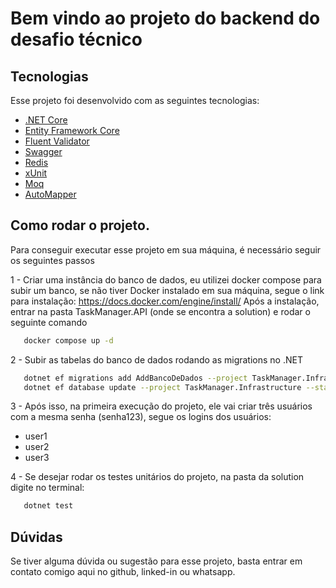 # Bem vindo ao projeto do backend do desafio técnico

## Tecnologias

 Esse projeto foi desenvolvido com as seguintes tecnologias:

 - [.NET Core](https://learn.microsoft.com/pt-br/dotnet/) 
 - [Entity Framework Core](https://learn.microsoft.com/pt-br/ef/core/)
 - [Fluent Validator](https://docs.fluentvalidation.net/en/latest/)
 - [Swagger](https://swagger.io/)
 - [Redis](https://redis.io/docs/latest/)
 - [xUnit](https://xunit.net/)
 - [Moq](https://github.com/devlooped/moq)
 - [AutoMapper](https://automapper.org/)


 ## Como rodar o projeto.
 Para conseguir executar esse projeto em sua máquina, é necessário seguir os seguintes passos

 1 - Criar uma instância do banco de dados, eu utilizei docker compose para subir um banco, se não tiver Docker instalado em sua máquina, segue o link para instalação: https://docs.docker.com/engine/install/
 Após a instalação, entrar na pasta TaskManager.API (onde se encontra a solution) e rodar o seguinte comando

 ```bash
    docker compose up -d
```

 2 - Subir as tabelas do banco de dados rodando as migrations no .NET

 ```bash
    dotnet ef migrations add AddBancoDeDados --project TaskManager.Infrastructure --startup-project TaskManager.API
    dotnet ef database update --project TaskManager.Infrastructure --startup-project TaskManager.API
```

 3 - Após isso, na primeira execução do projeto, ele vai criar três usuários com a mesma senha (senha123), segue os logins dos usuários:
 - user1
 - user2
 - user3

 
 4 - Se desejar rodar os testes unitários do projeto, na pasta da solution digite no terminal:
 ```bash
    dotnet test
```


## Dúvidas
Se tiver alguma dúvida ou sugestão para esse projeto, basta entrar em contato comigo aqui no github, linked-in ou whatsapp.
